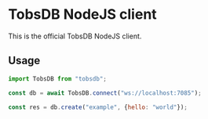 # TobsDB NodeJS client

This is the official TobsDB NodeJS client.

## Usage

```js
import TobsDB from "tobsdb";

const db = await TobsDB.connect("ws://localhost:7085");

const res = db.create("example", {hello: "world"});
```
